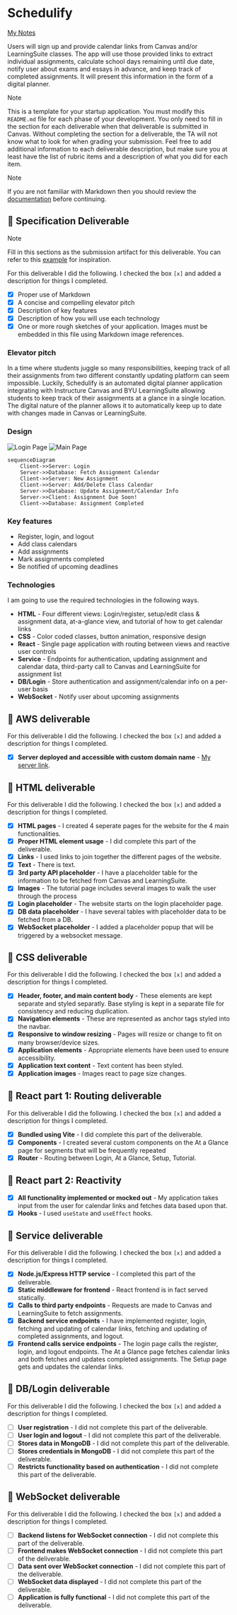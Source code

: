 # Schedulify

[My Notes](notes.md)

Users will sign up and provide calendar links from Canvas and/or LearningSuite classes. The app will use those provided links to extract individual assignments, calculate school days remaining until due date, notify user about exams and essays in advance, and keep track of completed assignments. It will present this information in the form of a digital planner.

> [!NOTE]
> This is a template for your startup application. You must modify this `README.md` file for each phase of your development. You only need to fill in the section for each deliverable when that deliverable is submitted in Canvas. Without completing the section for a deliverable, the TA will not know what to look for when grading your submission. Feel free to add additional information to each deliverable description, but make sure you at least have the list of rubric items and a description of what you did for each item.

> [!NOTE]
> If you are not familiar with Markdown then you should review the [documentation](https://docs.github.com/en/get-started/writing-on-github/getting-started-with-writing-and-formatting-on-github/basic-writing-and-formatting-syntax) before continuing.

## 🚀 Specification Deliverable

> [!NOTE]
> Fill in this sections as the submission artifact for this deliverable. You can refer to this [example](https://github.com/webprogramming260/startup-example/blob/main/README.md) for inspiration.

For this deliverable I did the following. I checked the box `[x]` and added a description for things I completed.

- [x] Proper use of Markdown
- [x] A concise and compelling elevator pitch
- [x] Description of key features
- [x] Description of how you will use each technology
- [x] One or more rough sketches of your application. Images must be embedded in this file using Markdown image references.

### Elevator pitch

In a time where students juggle so many responsibilities, keeping track of all their assignments from two different constantly updating platform can seem impossible. Luckily, Schedulify is an automated digital planner application integrating with Instructure Canvas and BYU LearningSuite allowing students to keep track of their assignments at a glance in a single location. The digital nature of the planner allows it to automatically keep up to date with changes made in Canvas or LearningSuite.

### Design

![Login Page](Login.svg)
![Main Page](AtAGlance.svg)

```mermaid
sequenceDiagram
    Client->>Server: Login
    Server->>Database: Fetch Assignment Calendar
    Client->>Server: New Assignment
    Client->>Server: Add/Delete Class Calendar
    Server->>Database: Update Assignment/Calendar Info
    Server->>Client: Assignment Due Soon!
    Client->>Database: Assignment Completed
```

### Key features

- Register, login, and logout
- Add class calendars
- Add assignments
- Mark assignments completed
- Be notified of upcoming deadlines

### Technologies

I am going to use the required technologies in the following ways.

- **HTML** - Four different views: Login/register, setup/edit class & assignment data, at-a-glance view, and tutorial of how to get calendar links
- **CSS** - Color coded classes, button animation, responsive design
- **React** - Single page application with routing between views and reactive user controls
- **Service** - Endpoints for authentication, updating assignment and calendar data, third-party call to Canvas and LearningSuite for assignment list
- **DB/Login** - Store authentication and assignment/calendar info on a per-user basis
- **WebSocket** - Notify user about upcoming assignments

## 🚀 AWS deliverable

For this deliverable I did the following. I checked the box `[x]` and added a description for things I completed.

- [x] **Server deployed and accessible with custom domain name** - [My server link](https://danielmchristiansen.xyz).

## 🚀 HTML deliverable

For this deliverable I did the following. I checked the box `[x]` and added a description for things I completed.

- [x] **HTML pages** - I created 4 seperate pages for the website for the 4 main functionalities.
- [x] **Proper HTML element usage** - I did complete this part of the deliverable.
- [x] **Links** - I used links to join together the different pages of the website.
- [x] **Text** - There is text.
- [x] **3rd party API placeholder** - I have a placeholder table for the information to be fetched from Canvas and LearningSuite.
- [x] **Images** - The tutorial page includes several images to walk the user through the process
- [x] **Login placeholder** - The website starts on the login placeholder page.
- [x] **DB data placeholder** - I have several tables with placeholder data to be fetched from a DB.
- [x] **WebSocket placeholder** - I added a placeholder popup that will be triggered by a websocket message.

## 🚀 CSS deliverable

For this deliverable I did the following. I checked the box `[x]` and added a description for things I completed.

- [x] **Header, footer, and main content body** - These elements are kept separate and styled separatly. Base styling is kept in a separate file for consistency and reducing duplication.
- [x] **Navigation elements** - These are represented as anchor tags styled into the navbar.
- [x] **Responsive to window resizing** - Pages will resize or change to fit on many browser/device sizes.
- [x] **Application elements** - Appropriate elements have been used to ensure accessibility.
- [x] **Application text content** - Text content has been styled.
- [x] **Application images** - Images react to page size changes.

## 🚀 React part 1: Routing deliverable

For this deliverable I did the following. I checked the box `[x]` and added a description for things I completed.

- [x] **Bundled using Vite** - I did complete this part of the deliverable.
- [x] **Components** - I created several custom components on the At a Glance page for segments that will be frequently repeated
- [x] **Router** - Routing between Login, At a Glance, Setup, Tutorial.

## 🚀 React part 2: Reactivity

- [x] **All functionality implemented or mocked out** - My application takes input from the user for calendar links and fetches data based upon that.
- [x] **Hooks** - I used `useState` and `useEffect` hooks.

## 🚀 Service deliverable

For this deliverable I did the following. I checked the box `[x]` and added a description for things I completed.

- [x] **Node.js/Express HTTP service** - I completed this part of the deliverable.
- [x] **Static middleware for frontend** - React frontend is in fact served statically.
- [x] **Calls to third party endpoints** - Requests are made to Canvas and LearningSuite to fetch assignments.
- [x] **Backend service endpoints** - I have implemented register, login, fetching and updating of calendar links, fetching and updating of completed assignments, and logout.
- [x] **Frontend calls service endpoints** - The login page calls the register, login, and logout endpoints. The At a Glance page fetches calendar links and both fetches and updates completed assignments. The Setup page gets and updates the calendar links.

## 🚀 DB/Login deliverable

For this deliverable I did the following. I checked the box `[x]` and added a description for things I completed.

- [ ] **User registration** - I did not complete this part of the deliverable.
- [ ] **User login and logout** - I did not complete this part of the deliverable.
- [ ] **Stores data in MongoDB** - I did not complete this part of the deliverable.
- [ ] **Stores credentials in MongoDB** - I did not complete this part of the deliverable.
- [ ] **Restricts functionality based on authentication** - I did not complete this part of the deliverable.

## 🚀 WebSocket deliverable

For this deliverable I did the following. I checked the box `[x]` and added a description for things I completed.

- [ ] **Backend listens for WebSocket connection** - I did not complete this part of the deliverable.
- [ ] **Frontend makes WebSocket connection** - I did not complete this part of the deliverable.
- [ ] **Data sent over WebSocket connection** - I did not complete this part of the deliverable.
- [ ] **WebSocket data displayed** - I did not complete this part of the deliverable.
- [ ] **Application is fully functional** - I did not complete this part of the deliverable.

